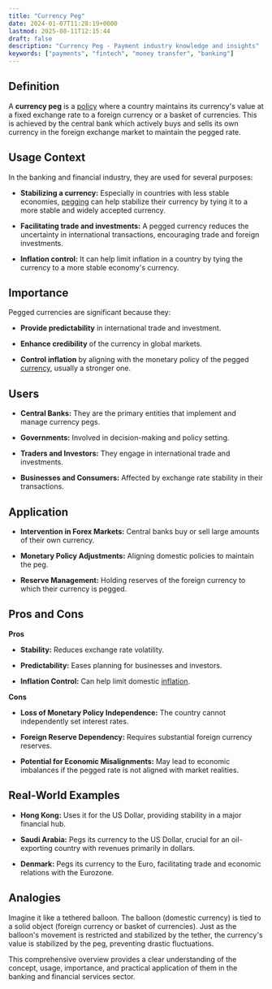 ```yaml
---
title: "Currency Peg"
date: 2024-01-07T11:28:19+0000
lastmod: 2025-08-11T12:15:44
draft: false
description: "Currency Peg - Payment industry knowledge and insights"
keywords: ["payments", "fintech", "money transfer", "banking"]
---
```


## Definition

A **currency peg** is a [policy](https://faisalkhanllc.xyz/resources/payments-wiki/m/monetary-policy/) where a country maintains its currency's value at a fixed exchange rate to a foreign currency or a basket of currencies. This is achieved by the central bank which actively buys and sells its own currency in the foreign exchange market to maintain the pegged rate.

## Usage Context

In the banking and financial industry, they are used for several purposes:

- **Stabilizing a currency:** Especially in countries with less stable economies, [pegging](https://faisalkhanllc.xyz/resources/payments-wiki/p/peg/) can help stabilize their currency by tying it to a more stable and widely accepted currency.

- **Facilitating trade and investments:** A pegged currency reduces the uncertainty in international transactions, encouraging trade and foreign investments.

- **Inflation control:** It can help limit inflation in a country by tying the currency to a more stable economy's currency.

## Importance

Pegged currencies are significant because they:

- **Provide predictability** in international trade and investment.

- **Enhance credibility** of the currency in global markets.

- **Control inflation** by aligning with the monetary policy of the pegged [currency](https://faisalkhanllc.xyz/resources/payments-wiki/c/currency/), usually a stronger one.

## Users

- **Central Banks:** They are the primary entities that implement and manage currency pegs.

- **Governments:** Involved in decision-making and policy setting.

- **Traders and Investors:** They engage in international trade and investments.

- **Businesses and Consumers:** Affected by exchange rate stability in their transactions.

## Application

- **Intervention in Forex Markets:** Central banks buy or sell large amounts of their own currency.

- **Monetary Policy Adjustments:** Aligning domestic policies to maintain the peg.

- **Reserve Management:** Holding reserves of the foreign currency to which their currency is pegged.

## Pros and Cons

**Pros**

- **Stability:** Reduces exchange rate volatility.

- **Predictability:** Eases planning for businesses and investors.

- **Inflation Control:** Can help limit domestic [inflation](https://faisalkhanllc.xyz/resources/payments-wiki/i/inflation/).

**Cons**

- **Loss of Monetary Policy Independence:** The country cannot independently set interest rates.

- **Foreign Reserve Dependency:** Requires substantial foreign currency reserves.

- **Potential for Economic Misalignments:** May lead to economic imbalances if the pegged rate is not aligned with market realities.

## Real-World Examples

- **Hong Kong:** Uses it for the US Dollar, providing stability in a major financial hub.

- **Saudi Arabia:** Pegs its currency to the US Dollar, crucial for an oil-exporting country with revenues primarily in dollars.

- **Denmark:** Pegs its currency to the Euro, facilitating trade and economic relations with the Eurozone.

## Analogies

Imagine it like a tethered balloon. The balloon (domestic currency) is tied to a solid object (foreign currency or basket of currencies). Just as the balloon's movement is restricted and stabilized by the tether, the currency's value is stabilized by the peg, preventing drastic fluctuations.

This comprehensive overview provides a clear understanding of the concept, usage, importance, and practical application of them in the banking and financial services sector.
